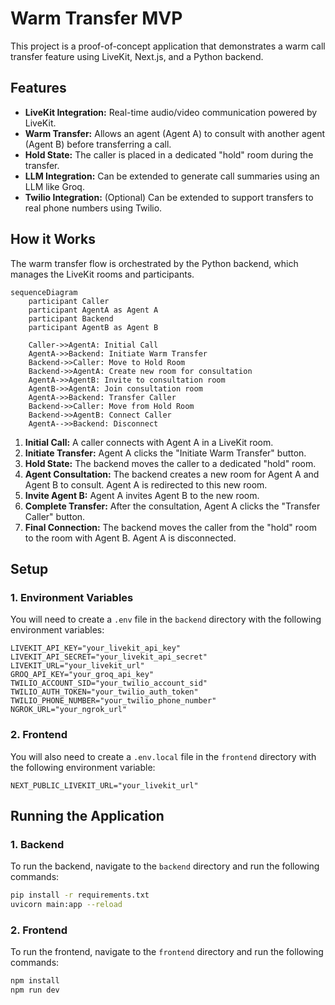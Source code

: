 # Warm Transfer MVP

This project is a proof-of-concept application that demonstrates a warm call transfer feature using LiveKit, Next.js, and a Python backend.

## Features

*   **LiveKit Integration:** Real-time audio/video communication powered by LiveKit.
*   **Warm Transfer:** Allows an agent (Agent A) to consult with another agent (Agent B) before transferring a call.
*   **Hold State:** The caller is placed in a dedicated "hold" room during the transfer.
*   **LLM Integration:** Can be extended to generate call summaries using an LLM like Groq.
*   **Twilio Integration:** (Optional) Can be extended to support transfers to real phone numbers using Twilio.

## How it Works

The warm transfer flow is orchestrated by the Python backend, which manages the LiveKit rooms and participants.

```mermaid
sequenceDiagram
    participant Caller
    participant AgentA as Agent A
    participant Backend
    participant AgentB as Agent B

    Caller->>AgentA: Initial Call
    AgentA->>Backend: Initiate Warm Transfer
    Backend->>Caller: Move to Hold Room
    Backend->>AgentA: Create new room for consultation
    AgentA->>AgentB: Invite to consultation room
    AgentB->>AgentA: Join consultation room
    AgentA->>Backend: Transfer Caller
    Backend->>Caller: Move from Hold Room
    Backend->>AgentB: Connect Caller
    AgentA-->>Backend: Disconnect
```

1.  **Initial Call:** A caller connects with Agent A in a LiveKit room.
2.  **Initiate Transfer:** Agent A clicks the "Initiate Warm Transfer" button.
3.  **Hold State:** The backend moves the caller to a dedicated "hold" room.
4.  **Agent Consultation:** The backend creates a new room for Agent A and Agent B to consult. Agent A is redirected to this new room.
5.  **Invite Agent B:** Agent A invites Agent B to the new room.
6.  **Complete Transfer:** After the consultation, Agent A clicks the "Transfer Caller" button.
7.  **Final Connection:** The backend moves the caller from the "hold" room to the room with Agent B. Agent A is disconnected.

## Setup

### 1. Environment Variables

You will need to create a `.env` file in the `backend` directory with the following environment variables:

```
LIVEKIT_API_KEY="your_livekit_api_key"
LIVEKIT_API_SECRET="your_livekit_api_secret"
LIVEKIT_URL="your_livekit_url"
GROQ_API_KEY="your_groq_api_key"
TWILIO_ACCOUNT_SID="your_twilio_account_sid"
TWILIO_AUTH_TOKEN="your_twilio_auth_token"
TWILIO_PHONE_NUMBER="your_twilio_phone_number"
NGROK_URL="your_ngrok_url"
```

### 2. Frontend

You will also need to create a `.env.local` file in the `frontend` directory with the following environment variable:

```
NEXT_PUBLIC_LIVEKIT_URL="your_livekit_url"
```

## Running the Application

### 1. Backend

To run the backend, navigate to the `backend` directory and run the following commands:

```bash
pip install -r requirements.txt
uvicorn main:app --reload
```

### 2. Frontend

To run the frontend, navigate to the `frontend` directory and run the following commands:

```bash
npm install
npm run dev
```




